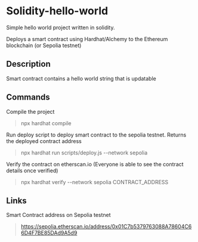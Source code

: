 # Solidity-hello-world

Simple hello world project written in solidity.

Deploys a smart contract using Hardhat/Alchemy to the Ethereum blockchain (or Sepolia testnet)

## Description

Smart contract contains a hello world string that is updatable


## Commands

Compile the project
>npx hardhat compile

Run deploy script to deploy smart contract to the sepolia testnet. Returns the deployed contract address
>npx hardhat run scripts/deploy.js --network sepolia

Verify the contract on etherscan.io
(Everyone is able to see the contract details once verified)
>npx hardhat verify --network sepolia CONTRACT_ADDRESS

## Links

Smart Contract address on Sepolia testnet
>https://sepolia.etherscan.io/address/0x01C7b5379763088A78604C66D4F7BE85DAd9A5d9
